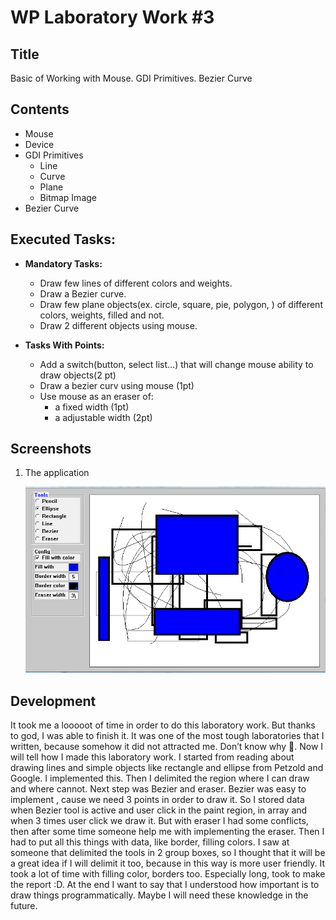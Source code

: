 # WP Laboratory Work #3

## Title

Basic of Working with Mouse. GDI Primitives. Bezier Curve

## Contents

  - Mouse
  - Device
  - GDI Primitives
    - Line
    - Curve
    - Plane
    - Bitmap Image
  - Bezier Curve


## Executed Tasks:
  - **Mandatory Tasks:**
    - Draw few lines of different colors and weights.
    - Draw a Bezier curve.
    - Draw few plane objects(ex. circle, square, pie, polygon, ) of different colors, weights, filled and not.
    - Draw 2 different objects using mouse.

  - **Tasks With Points:**
    - Add a switch(button, select list...) that will change mouse ability to draw objects(2 pt)
    - Draw a bezier curv using mouse (1pt)
    - Use mouse as an eraser of:
      - a fixed width (1pt)
      - a adjustable width (2pt)

  


## Screenshots

1. The application

    ![Screenshot1](https://raw.githubusercontent.com/TUM-FAF/FAF-121-Gaitur-Iurie/master/WP/Lab%233/Screenshot_1.png)



## Development
It took me a looooot of time in order to do this laboratory work. But thanks to god, I was able to finish it.
It was one of the most tough laboratories that I written, because somehow it did not attracted me. Don’t know why . 
Now I will tell how I made this laboratory work. I started from reading about drawing lines and simple objects like       rectangle and ellipse from Petzold and Google. I implemented this. Then I delimited the region where I can draw and       where cannot. Next step was Bezier and eraser. Bezier was easy to implement , cause we need 3 points in order to draw     it. So I stored data when Bezier tool is active and user click in the paint region, in array and when 3 times user click  we draw it.
But with eraser I had some conflicts, then after some time someone help me with implementing the eraser.
Then I had to put all this things with data, like border, filling colors. I saw at someone that delimited the tools in 2 group boxes, so I thought that it will be a great idea if I will delimit it too, because in this way is more user friendly. It took a lot of time with filling color, borders too.
Especially long, took to make the report :D. 
At the end I want to say that I understood how important is to draw things programmatically.
Maybe I will need these knowledge in the future.

 
